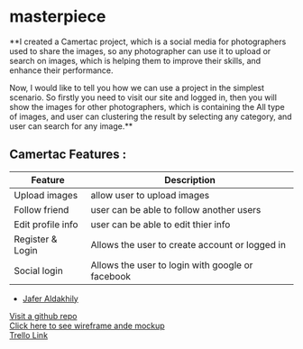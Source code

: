 # masterpiece

**I created a Camertac project, which is a social media for photographers used to share the images, so any photographer can use it to upload or search on images, which is helping them to improve their skills, and enhance their performance.

Now, I would like to tell you how we can use a project in the simplest scenario.
So firstly you need to visit our site and logged in, then you will show the images for other photographers, which is containing the All type of images, and user can clustering the result by selecting any category, and user can search for any image.**

## Camertac Features :


| Feature      | Description |
| ----------- | ----------- |
| Upload images | allow user to upload images |
| Follow friend | user can be able to follow another users |
| Edit profile info | user can be able to edit thier info |
| Register & Login   | Allows the user to create account or logged in |
| Social login    | Allows the user to login with google or facebook |

- [Jafer Aldakhily](https://github.com/Jafer-Aldakhily)

[Visit a github repo](https://github.com/Jafer-Aldakhily/deleverable-master)<br>
[Click here to see wireframe ande mockup](https://www.figma.com/file/bhfmo2WwNPbAe50dtahoXH/Camertac?node-id=0%3A1&t=2GpWXD9xE9BbEW8o-0)<br>
[Trello Link](https://trello.com/b/6Cd1rYSn/masterpice)


